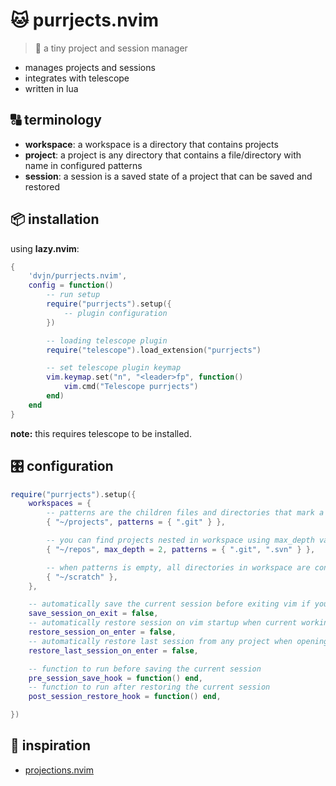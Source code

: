 # 🐱 purrjects.nvim

> 🐾 a tiny project and session manager

- manages projects and sessions
- integrates with telescope
- written in lua


## 🔠 terminology

- **workspace**: a workspace is a directory that contains projects
- **project**: a project is any directory that contains a file/directory with name in configured patterns
- **session**: a session is a saved state of a project that can be saved and restored


## 📦 installation

using **lazy.nvim**:

```lua
{
    'dvjn/purrjects.nvim',
    config = function()
        -- run setup
        require("purrjects").setup({
            -- plugin configuration
        })

        -- loading telescope plugin
        require("telescope").load_extension("purrjects")

        -- set telescope plugin keymap
        vim.keymap.set("n", "<leader>fp", function()
            vim.cmd("Telescope purrjects")
        end)
    end
}
```

**note:** this requires telescope to be installed.


## 🎛️ configuration

```lua
require("purrjects").setup({
    workspaces = {
        -- patterns are the children files and directories that mark a directory as a project
        { "~/projects", patterns = { ".git" } },

        -- you can find projects nested in workspace using max_depth value
        { "~/repos", max_depth = 2, patterns = { ".git", ".svn" } },

        -- when patterns is empty, all directories in workspace are considered as a project
        { "~/scratch" },
    },

    -- automatically save the current session before exiting vim if you are inside a project directory
    save_session_on_exit = false,
    -- automatically restore session on vim startup when current working directory is in a project
    restore_session_on_enter = false,
    -- automatically restore last session from any project when opening vim outside any project directory
    restore_last_session_on_enter = false,

    -- function to run before saving the current session
    pre_session_save_hook = function() end,
    -- function to run after restoring the current session
    post_session_restore_hook = function() end,

})
```

## 🤗 inspiration

- [projections.nvim](https://github.com/GnikDroy/projections.nvim)
